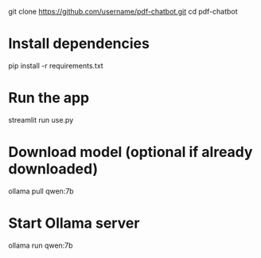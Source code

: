 git clone https://github.com/username/pdf-chatbot.git
cd pdf-chatbot

# Install dependencies
pip install -r requirements.txt

# Run the app
streamlit run use.py
# Download model (optional if already downloaded)
ollama pull qwen:7b

# Start Ollama server
ollama run qwen:7b
